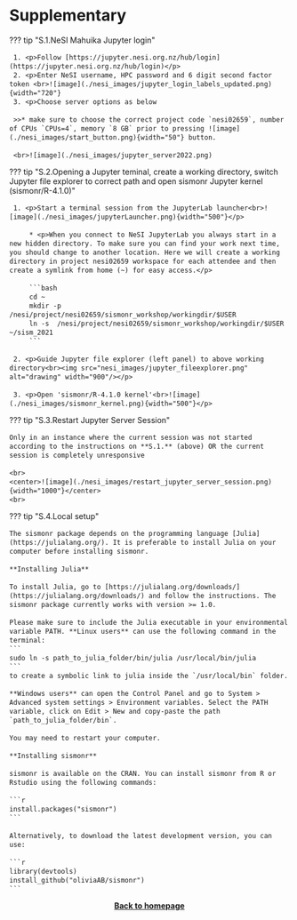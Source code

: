 # Supplementary


??? tip "S.1.NeSI Mahuika Jupyter login"


     1. <p>Follow [https://jupyter.nesi.org.nz/hub/login](https://jupyter.nesi.org.nz/hub/login)</p>
     2. <p>Enter NeSI username, HPC password and 6 digit second factor token <br>![image](./nesi_images/jupyter_login_labels_updated.png){width="720"}
     3. <p>Choose server options as below
     
     >>* make sure to choose the correct project code `nesi02659`, number of CPUs `CPUs=4`, memory `8 GB` prior to pressing ![image](./nesi_images/start_button.png){width="50"} button.
     
     <br>![image](./nesi_images/jupyter_server2022.png)
 

??? tip "S.2.Opening a Jupyter teminal, create a working directory, switch Jupyter file explorer to correct path and open sismonr Jupyter kernel (sismonr/R-4.1.0)" 

     1. <p>Start a terminal session from the JupyterLab launcher<br>![image](./nesi_images/jupyterLauncher.png){width="500"}</p>
     
         * <p>When you connect to NeSI JupyterLab you always start in a new hidden directory. To make sure you can find your work next time, you should change to another location. Here we will create a working directory in project nesi02659 workspace for each attendee and then create a symlink from home (~) for easy access.</p> 
         
         ```bash
         cd ~
         mkdir -p /nesi/project/nesi02659/sismonr_workshop/workingdir/$USER
         ln -s  /nesi/project/nesi02659/sismonr_workshop/workingdir/$USER ~/sism_2021
         ```
         
     2. <p>Guide Jupyter file explorer (left panel) to above working directory<br><img src="nesi_images/jupyter_fileexplorer.png" alt="drawing" width="900"/></p> 
     
     3. <p>Open 'sismonr/R-4.1.0 kernel'<br>![image](./nesi_images/sismonr_kernel.png){width="500"}</p>

??? tip "S.3.Restart Jupyter Server Session" 

    Only in an instance where the current session was not started according to the instructions on **S.1.** (above) OR the current session is completely unresponsive 

    <br>
    <center>![image](./nesi_images/restart_jupyter_server_session.png){width="1000"}</center>
    <br>

??? tip "S.4.Local setup"

    The sismonr package depends on the programming language [Julia](https://julialang.org/). It is preferable to install Julia on your computer before installing sismonr.
    
    **Installing Julia**

    To install Julia, go to [https://julialang.org/downloads/](https://julialang.org/downloads/) and follow the instructions. The sismonr package currently works with version >= 1.0.
    
    Please make sure to include the Julia executable in your environmental variable PATH. **Linux users** can use the following command in the terminal:
    ```
    sudo ln -s path_to_julia_folder/bin/julia /usr/local/bin/julia
    ```
    to create a symbolic link to julia inside the `/usr/local/bin` folder.
    
    **Windows users** can open the Control Panel and go to System > Advanced system settings > Environment variables. Select the PATH variable, click on Edit > New and copy-paste the path `path_to_julia_folder/bin`.
    
    You may need to restart your computer.
    
    **Installing sismonr**
    
    sismonr is available on the CRAN. You can install sismonr from R or Rstudio using the following commands:
    
    ```r
    install.packages("sismonr")
    ```
    
    Alternatively, to download the latest development version, you can use:
    
    ```r
    library(devtools)
    install_github("oliviaAB/sismonr")
    ```
    

<p align="center"><b><a href="https://genomicsaotearoa.github.io/Gene_Regulatory_Networks_Simulation_Workshop/">Back to homepage</a></b></p>
